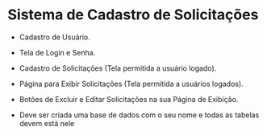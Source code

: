 # Sistema de Cadastro de Solicitações 

- Cadastro de Usuário.

- Tela de Login e Senha.

- Cadastro de Solicitações (Tela permitida a usuário logado).

- Página para Exibir Solicitações (Tela permitida a usuários logados). 

- Botões de Excluir e Editar Solicitações na sua Página de Exibição.

- Deve ser criada uma base de dados com o seu nome e todas as tabelas devem 
está nele
